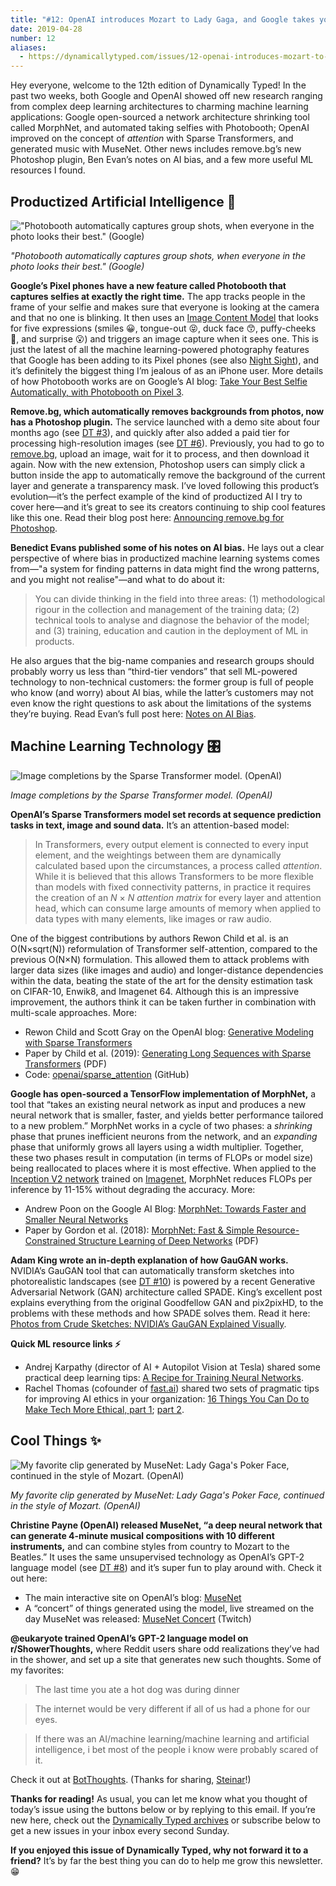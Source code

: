 ```yaml
---
title: "#12: OpenAI introduces Mozart to Lady Gaga, and Google takes your best duck-face selfies for you "
date: 2019-04-28
number: 12
aliases:
  - https://dynamicallytyped.com/issues/12-openai-introduces-mozart-to-lady-gaga-and-google-takes-your-best-duck-face-selfies-for-you-173114
---
```


Hey everyone, welcome to the 12th edition of Dynamically Typed!
In the past two weeks, both Google and OpenAI showed off new research ranging from complex deep learning architectures to charming machine learning applications: Google open-sourced a network architecture shrinking tool called MorphNet, and automated taking selfies with Photobooth; OpenAI improved on the concept of _attention_ with Sparse Transformers, and generated music with MuseNet.
Other news includes remove.bg’s new Photoshop plugin, Ben Evan’s notes on AI bias, and a few more useful ML resources I found.

## Productized Artificial Intelligence 🔌

!["Photobooth automatically captures group shots, when everyone in the photo looks their best." (Google)](https://s3.amazonaws.com/revue/items/images/004/522/713/mail/c58d481578f6dd7e00a7b511f8177a03.png?1556388688)

_"Photobooth automatically captures group shots, when everyone in the photo looks their best." (Google)_

**Google’s Pixel phones have a new feature called Photobooth that captures selfies at exactly the right time.**
The app tracks people in the frame of your selfie and makes sure that everyone is looking at the camera and that no one is blinking.
It then uses an [Image Content Model](https://ai.googleblog.com/2018/05/automatic-photography-with-google-clips.html?utm_campaign=Dynamically%20Typed&utm_medium=email&utm_source=Revue%20newsletter) that looks for five expressions (smiles 😀, tongue-out 😝, duck face 😙, puffy-cheeks 🐡, and surprise 😮) and triggers an image capture when it sees one.
This is just the latest of all the machine learning-powered photography features that Google has been adding to its Pixel phones (see also [Night Sight](https://www.theverge.com/2018/11/14/18092660/google-night-sight-review-pixel-2-3-camera-photos-image-quality?utm_campaign=Dynamically%20Typed&utm_medium=email&utm_source=Revue%20newsletter)), and it’s definitely the biggest thing I’m jealous of as an iPhone user.
More details of how Photobooth works are on Google’s AI blog: [Take Your Best Selfie Automatically, with Photobooth on Pixel 3](https://ai.googleblog.com/2019/04/take-your-best-selfie-automatically.html?m=1&utm_campaign=Dynamically%20Typed&utm_medium=email&utm_source=Revue%20newsletter).

**Remove.bg, which automatically removes backgrounds from photos, now has a Photoshop plugin.**
The service launched with a demo site about four months ago (see [DT #3](https://www.getrevue.co/profile/dynamically-typed/issues/3-happy-holidays-149573?utm_campaign=Dynamically%20Typed&utm_medium=email&utm_source=Revue%20newsletter)), and quickly after also added a paid tier for processing high-resolution images (see [DT #6](https://dynamicallytyped.com/issues/6-deep-reinforcement-learning-from-an-atari-zoo-to-a-self-driving-car-in-20-minutes-155882?utm_campaign=Dynamically%20Typed&utm_medium=email&utm_source=Revue%20newsletter)).
Previously, you had to go to [remove.bg](https://remove.bg?utm_campaign=Dynamically%20Typed&utm_medium=email&utm_source=Revue%20newsletter), upload an image, wait for it to process, and then download it again.
Now with the new extension, Photoshop users can simply click a button inside the app to automatically remove the background of the current layer and generate a transparency mask.
I’ve loved following this product’s evolution—it’s the perfect example of the kind of productized AI I try to cover here—and it’s great to see its creators continuing to ship cool features like this one.
Read their blog post here: [Announcing remove.bg for Photoshop](https://www.remove.bg/b/remove-bg-photoshop?ref=producthunt&utm_campaign=Dynamically%20Typed&utm_medium=email&utm_source=Revue%20newsletter).

**Benedict Evans published some of his notes on AI bias.**
He lays out a clear perspective of where bias in productized machine learning systems comes from—"a system for finding patterns in data might find the wrong patterns, and you might not realise"—and what to do about it:

> You can divide thinking in the field into three areas: (1) methodological rigour in the collection and management of the training data; (2) technical tools to analyse and diagnose the behavior of the model; and (3) training, education and caution in the deployment of ML in products.

He also argues that the big-name companies and research groups should probably worry us less than “third-tier vendors” that sell ML-powered technology to non-technical customers: the former group is full of people who know (and worry) about AI bias, while the latter’s customers may not even know the right questions to ask about the limitations of the systems they’re buying.
Read Evan’s full post here: [Notes on AI Bias](https://www.ben-evans.com/benedictevans/2019/4/15/notes-on-ai-bias?utm_campaign=Dynamically%20Typed&utm_medium=email&utm_source=Revue%20newsletter).

## Machine Learning Technology 🎛

![Image completions by the Sparse Transformer model. (OpenAI)](https://s3.amazonaws.com/revue/items/images/004/522/961/mail/d15e3063efb7b34a83465b4042c92159.png?1556400476)

_Image completions by the Sparse Transformer model. (OpenAI)_

**OpenAI’s Sparse Transformers model set records at sequence prediction tasks in text, image and sound data.**
It’s an attention-based model:

> In Transformers, every output element is connected to every input element, and the weightings between them are dynamically calculated based upon the circumstances, a process called _attention_.
> While it is believed that this allows Transformers to be more flexible than models with fixed connectivity patterns, in practice it requires the creation of an _N_ × _N_ _attention matrix_ for every layer and attention head, which can consume large amounts of memory when applied to data types with many elements, like images or raw audio.

One of the biggest contributions by authors Rewon Child et al.
is an O(N×sqrt(N)) reformulation of Transformer self-attention, compared to the previous O(N×N) formulation.
This allowed them to attack problems with larger data sizes (like images and audio) and longer-distance dependencies within the data, beating the state of the art for the density estimation task on CIFAR-10, Enwik8, and Imagenet 64.
Although this is an impressive improvement, the authors think it can be taken further in combination with multi-scale approaches.
More:

* Rewon Child and Scott Gray on the OpenAI blog: [Generative Modeling with Sparse Transformers](https://openai.com/blog/sparse-transformer/?utm_campaign=Dynamically%20Typed&utm_medium=email&utm_source=Revue%20newsletter)
* Paper by Child et al. (2019): [Generating Long Sequences with Sparse Transformers](https://arxiv.org/pdf/1904.10509.pdf?utm_campaign=Dynamically%20Typed&utm_medium=email&utm_source=Revue%20newsletter) (PDF)
* Code: [openai/sparse_attention](https://github.com/openai/sparse_attention?utm_campaign=Dynamically%20Typed&utm_medium=email&utm_source=Revue%20newsletter) (GitHub)

**Google has open-sourced a TensorFlow implementation of MorphNet,** a tool that “takes an existing neural network as input and produces a new neural network that is smaller, faster, and yields better performance tailored to a new problem.” MorphNet works in a cycle of two phases: a _shrinking_ phase that prunes inefficient neurons from the network, and an _expanding_ phase that uniformly grows all layers using a width multiplier.
Together, these two phases result in computation (in terms of FLOPs or model size) being reallocated to places where it is most effective.
When applied to the [Inception V2 network](https://arxiv.org/abs/1502.03167?utm_campaign=Dynamically%20Typed&utm_medium=email&utm_source=Revue%20newsletter) trained on [Imagenet](http://www.image-net.org/?utm_campaign=Dynamically%20Typed&utm_medium=email&utm_source=Revue%20newsletter), MorphNet reduces FLOPs per inference by 11-15% without degrading the accuracy.
More:

* Andrew Poon on the Google AI Blog: [MorphNet: Towards Faster and Smaller Neural Networks](http://ai.googleblog.com/2019/04/morphnet-towards-faster-and-smaller.html?utm_campaign=Dynamically%20Typed&utm_medium=email&utm_source=Revue%20newsletter)
* Paper by Gordon et al. (2018): [MorphNet: Fast & Simple Resource-Constrained Structure Learning of Deep Networks](https://arxiv.org/pdf/1711.06798.pdf?utm_campaign=Dynamically%20Typed&utm_medium=email&utm_source=Revue%20newsletter) (PDF)

**Adam King wrote an in-depth explanation of how GauGAN works.**
NVIDIA’s GauGAN tool that can automatically transform sketches into photorealistic landscapes (see [DT #10](https://dynamicallytyped.com/issues/10-a-turing-award-for-deep-learning-and-a-bitter-lesson-for-ai-research-166903?utm_campaign=Dynamically%20Typed&utm_medium=email&utm_source=Revue%20newsletter)) is powered by a recent Generative Adversarial Network (GAN) architecture called SPADE.
King’s excellent post explains everything from the original Goodfellow GAN and pix2pixHD, to the problems with these methods and how SPADE solves them.
Read it here: [Photos from Crude Sketches: NVIDIA’s GauGAN Explained Visually](https://adamdking.com/blog/gaugan/?utm_campaign=Dynamically%20Typed&utm_medium=email&utm_source=Revue%20newsletter).

**Quick ML resource links ⚡️**

* Andrej Karpathy (director of AI + Autopilot Vision at Tesla) shared some practical deep learning tips: [A Recipe for Training Neural Networks](https://karpathy.github.io/2019/04/25/recipe/?utm_campaign=Dynamically%20Typed&utm_medium=email&utm_source=Revue%20newsletter).
* Rachel Thomas (cofounder of [fast.ai](https://www.fast.ai/?utm_campaign=Dynamically%20Typed&utm_medium=email&utm_source=Revue%20newsletter)) shared two sets of pragmatic tips for improving AI ethics in your organization: [16 Things You Can Do to Make Tech More Ethical, part 1](https://www.fast.ai/2019/04/22/ethics-action-1/?utm_campaign=Dynamically%20Typed&utm_medium=email&utm_source=Revue%20newsletter); [part 2](https://www.fast.ai/2019/04/25/ethics-action-2/?utm_campaign=Dynamically%20Typed&utm_medium=email&utm_source=Revue%20newsletter).

## Cool Things ✨

![My favorite clip generated by MuseNet: Lady Gaga's Poker Face, continued in the style of Mozart. (OpenAI)](https://s3.amazonaws.com/revue/items/images/004/523/026/mail/d5221ee470c6057aa1006b2c23d06c14.png?1556404969)

_My favorite clip generated by MuseNet: Lady Gaga's Poker Face, continued in the style of Mozart. (OpenAI)_

**Christine Payne (OpenAI) released MuseNet, “a deep neural network that can generate 4-minute musical compositions with 10 different instruments,** and can combine styles from country to Mozart to the Beatles.” It uses the same unsupervised technology as OpenAI’s GPT-2 language model (see [DT #8](https://dynamicallytyped.com/issues/8-should-openai-open-source-their-impressive-new-language-model-161119?utm_campaign=Dynamically%20Typed&utm_medium=email&utm_source=Revue%20newsletter)) and it’s super fun to play around with.
Check it out here:

* The main interactive site on OpenAI’s blog: [MuseNet](https://openai.com/blog/musenet/?utm_campaign=Dynamically%20Typed&utm_medium=email&utm_source=Revue%20newsletter)
* A “concert” of things generated using the model, live streamed on the day MuseNet was released: [MuseNet Concert](https://www.twitch.tv/videos/416276005?t=&utm_campaign=Dynamically%20Typed&utm_medium=email&utm_source=Revue%20newsletter) (Twitch)

**@eukaryote trained OpenAI’s GPT-2 language model on r/ShowerThoughts,** where Reddit users share odd realizations they’ve had in the shower, and set up a site that generates new such thoughts.
Some of my favorites:

> The last time you ate a hot dog was during dinner

> The internet would be very different if all of us had a phone for our eyes.

> If there was an AI/machine learning/machine learning and artificial intelligence, i bet most of the people i know were probably scared of it.

Check it out at [BotThoughts](https://eukaryote31.github.io/bot-thoughts/?utm_campaign=Dynamically%20Typed&utm_medium=email&utm_source=Revue%20newsletter).
(Thanks for sharing, [Steinar](https://twitter.com/SteinarLaenen?utm_campaign=Dynamically%20Typed&utm_medium=email&utm_source=Revue%20newsletter)!)

**Thanks for reading!**
As usual, you can let me know what you thought of today’s issue using the buttons below or by replying to this email.
If you’re new here, check out the [Dynamically Typed archives](https://dynamicallytyped.com/?utm_campaign=Dynamically%20Typed&utm_medium=email&utm_source=Revue%20newsletter) or subscribe below to get a new issues in your inbox every second Sunday.

**If you enjoyed this issue of Dynamically Typed, why not forward it to a friend?**
It’s by far the best thing you can do to help me grow this newsletter.
😁